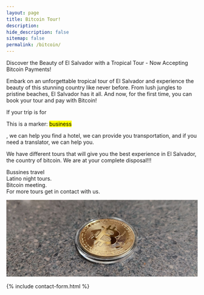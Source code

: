 ```yaml
---
layout: page
title: Bitcoin Tour!
description:
hide_description: false
sitemap: false
permalink: /bitcoin/
---
```

Discover the Beauty of El Salvador with a Tropical Tour - Now Accepting Bitcoin Payments!

Embark on an unforgettable tropical tour of El Salvador and experience the beauty of this stunning country like never before. From lush jungles to pristine beaches, El Salvador has it all. And now, for the first time, you can book your tour and pay with Bitcoin!

If your trip is for <p>This is a marker: <mark>business</mark></p>, we can help you find a hotel, we can provide you transportation, and if you need a translator, we can help you.

We have different tours that will give you the best experience in El Salvador, the country of bitcoin.
We are at your complete disposal!!!

Bussines travel<br>Latino night tours.<br>Bitcoin meeting.<br>For more tours get in contact with us.

![Volcano](/assets/img/bitcoin/bitcoin-coin.jpg)

{% include contact-form.html %}
